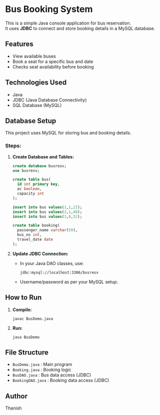 # Bus Booking System

This is a simple Java console application for bus reservation.  
It uses **JDBC** to connect and store booking details in a MySQL database.

## Features

- View available buses
- Book a seat for a specific bus and date
- Checks seat availability before booking

## Technologies Used

- Java
- JDBC (Java Database Connectivity)
- SQL Database (MySQL)

## Database Setup

This project uses MySQL for storing bus and booking details.

### Steps:

1. **Create Database and Tables:**
   ```sql
   create database busresv;
   use busresv;

   create table bus(
     id int primary key,
     ac boolean,
     capacity int
   );

   insert into bus values(1,1,22);
   insert into bus values(2,1,48);
   insert into bus values(3,0,52);

   create table booking(
     passenger_name varchar(50),
     bus_no int,
     travel_date date
   );
   ```

2. **Update JDBC Connection:**
   - In your Java DAO classes, use:
     ```
     jdbc:mysql://localhost:3306/busresv
     ```
   - Username/password as per your MySQL setup.

## How to Run

1. **Compile:**
   ```
   javac BusDemo.java
   ```

2. **Run:**
   ```
   java BusDemo
   ```

## File Structure

- `BusDemo.java` : Main program
- `Booking.java` : Booking logic
- `BusDAO.java` : Bus data access (JDBC)
- `BookingDAO.java` : Booking data access (JDBC)

## Author

Thanish